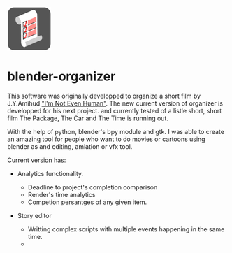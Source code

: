 ![BLENDER-ORGANIZER](py_data/icon.png)

# blender-organizer


  This software was originally developped to organize a short film by J.Y.Amihud ["I'm Not Even Human"](https://www.youtube.com/watch?v=VNH35lKAF-k&t=1019s). The new current version of organizer is developped for his next project. and currently tested of a listle short, short film The Package, The Car and The Time is running out.
  
  With the help of python, blender's bpy module and gtk. I was able to create an amazing tool for people who want to do movies or cartoons using blender as and editing, amiation or vfx tool.
  
  
  
  Current version has:
  
* Analytics functionality.
  * Deadline to project's completion comparison
  * Render's time analytics
  * Competion persantges of any given item.

* Story editor
  * Writting complex scripts with multiple events happening in the same time.
  * 
